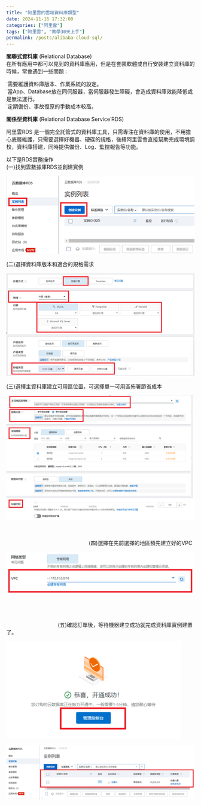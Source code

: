 ```yaml
---
title: "阿里雲的雲端資料庫類型"
date: 2024-11-16 17:32:00
categories: ["阿里雲"]
tags: ["阿里雲", "教學30天上手"]
permalink: /posts/alibaba-cloud-sql/
---
```

**關聯式資料庫** (Relational
Database)  
在所有應用中都可以見到的資料庫應用，但是在套裝軟體或自行安裝建立資料庫的時候，常會遇到一些問題 :   
  
˙需要維護資料庫版本、作業系統的設定。  
˙當App、Database放在同伺服器，當伺服器發生障礙，會造成資料庫效能降低或是無法運行。  
˙定期備份、事故復原的手動成本較高。  
  
**關係型資料庫** (Relational
Database Service˙RDS)
  
阿里雲RDS 是一個完全託管式的資料庫工具，只需專注在資料庫的使用，不用擔心底層維護，只需要選擇好機器、硬碟的規格，後續阿里雲會直接幫助完成環境調校，資料庫搭建，同時提供備份、Log、監控報告等功能。  
  
以下是RDS實務操作  
(一)找到雲數據庫RDS並創建實例

[![](/assets/images/圖片1-4.png)](https://blogger.googleusercontent.com/img/b/R29vZ2xl/AVvXsEgGKwaXE1F4pGobiCO6K12lq70YsXA3OnHSlgwKHoxm8MJgYM-hSrRLs8Zyj2-Lokut4CtRSRpR-Pu7-7czrulo-Ri_IFqIbYbiytqyx2AGIZAw-w8xdxYnxZWNB-oVzoCOcScCRHI0sLBZOD9jjweYLwCjm6YnsDmxU68rqTRiy4YEL15yZRd-SeP2/s554/%E5%9C%96%E7%89%871.png)

  
(二)選擇資料庫版本和適合的規格需求  
  

[![](/assets/images/圖片2-3.png)](https://blogger.googleusercontent.com/img/b/R29vZ2xl/AVvXsEgkimDm2QK4rz3B6pYB9YxTumcXtRkJF3_GePqMkAi-b8AeglNn4nT0G1cngenuG7WHxAsSEFIEfaLm1FJo8AIOtOkIBUurCK7tPW4cQgX9JwicyaQoy3-sECzacJ7n_sFMFZFPnkHolZfXLoNPcyEauLC1imLrXnQfBsFEi6cEqIY5T6cwUhIkQn3T/s554/%E5%9C%96%E7%89%872.png)

  
  
(三)選擇主資料庫建立可用區位置，可選擇單一可用區佈署節省成本  
  

[![](/assets/images/圖片3-1.png)](https://blogger.googleusercontent.com/img/b/R29vZ2xl/AVvXsEjXMML0xaldXYIqgjxXIXLuV-b7IeuwB86n7_tqk70bh-__1o2Ga_8GC2M_xncKQd-h9bDFOCLZcTGIp98NjXoob-BFCIfEADyfkaqQdUyceCM2z-mO_x4xN_6yIPju8gj-bogYoJaiAf8xfg2jc4MAmsCl5g0GR1hxHuqkSwtNSVYg-O2E1BnYI_XD/s554/%E5%9C%96%E7%89%873.png)

  
  
  
  
  
  
  
  
  
  
  
                                                                                                                                                                                                                                                                                                                        (四)選擇在先前選擇的地區預先建立好的VPC  
  

[![](/assets/images/圖片4-1.png)](https://blogger.googleusercontent.com/img/b/R29vZ2xl/AVvXsEgf2-dDpUCbdPJ8aZj1povt5iqAH78EgZB_bRsGUz01jYrSEOZ1BQRGGEZTJqJVNWkq2KyFdBBRVJNlJca4kBaWzQ2m5vP4Dnu4JcRQtzm8Opf5Yv99oiGn02rPETqhfAZd2ld5ZlKC-zaFOsMn8iGmh60TGbuFCl979y_xd62o0jPROgREDzfXvclg/s554/%E5%9C%96%E7%89%874.png)

  
  
  
  
                                                                                                                                                                                                                                                                                                                                                                                                                                   (五)確認訂單後，等待機器建立成功就完成資料庫實例建置了。  
  
  

[![](/assets/images/圖片5-1.png)](https://blogger.googleusercontent.com/img/b/R29vZ2xl/AVvXsEgX29GaicYv_-pWJXOvjGRBW7hkCQBPJteZLRE1unJMh9AEvXAO3VuyETnc3v-b5xZIVFSVBp1Cb6Co3ok46KRNaAX33hagP9jTCIOrycYQmn8iYr5LUXlDctPyUzVRRNryikPnHFsIidvQEYyGSzYqFWzDANehdpOlJM8-DXEEBoja9RwVGWM1WipO/s466/%E5%9C%96%E7%89%875.png)

[![](/assets/images/圖片6-1.png)](https://blogger.googleusercontent.com/img/b/R29vZ2xl/AVvXsEg5FUab_4jykbbGNAOUvcmMAexAmXn-uRPrEspKfZwINttbitxP3EHbUnp2KX6xXnrVC77N2GhTJhP2PgDC7f06qdgn97bjnnM8b_1kffcx9KpO58NtnlsQNkJI4gtY3x40uV476KHT-nDyCLy4KwI-_bcJiQLMG1qkQ5TJh9_-jKc5C-L7nqZDzW3w/s554/%E5%9C%96%E7%89%876.png)

  